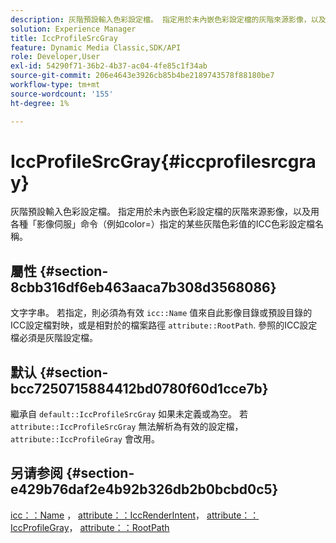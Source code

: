 ```yaml
---
description: 灰階預設輸入色彩設定檔。 指定用於未內嵌色彩設定檔的灰階來源影像，以及用各種「影像伺服」命令（例如color=）指定的某些灰階色彩值的ICC色彩設定檔名稱。
solution: Experience Manager
title: IccProfileSrcGray
feature: Dynamic Media Classic,SDK/API
role: Developer,User
exl-id: 54290f71-36b2-4b37-ac04-4fe85c1f34ab
source-git-commit: 206e4643e3926cb85b4be2189743578f88180be7
workflow-type: tm+mt
source-wordcount: '155'
ht-degree: 1%

---
```


# IccProfileSrcGray{#iccprofilesrcgray}

灰階預設輸入色彩設定檔。 指定用於未內嵌色彩設定檔的灰階來源影像，以及用各種「影像伺服」命令（例如color=）指定的某些灰階色彩值的ICC色彩設定檔名稱。

## 屬性 {#section-8cbb316df6eb463aaca7b308d3568086}

文字字串。 若指定，則必須為有效 `icc::Name` 值來自此影像目錄或預設目錄的ICC設定檔對映，或是相對於的檔案路徑 `attribute::RootPath`. 參照的ICC設定檔必須是灰階設定檔。

## 默认 {#section-bcc7250715884412bd0780f60d1cce7b}

繼承自 `default::IccProfileSrcGray` 如果未定義或為空。 若 `attribute::IccProfileSrcGray` 無法解析為有效的設定檔， `attribute::IccProfileGray` 會改用。

## 另请参阅 {#section-e429b76daf2e4b92b326db2b0bcbd0c5}

[icc：：Name](../../../../../is-api/image-catalog/image-serving-api-ref/c-image-catalog-reference/c-icc-profile-map-reference/r-name-icc.md#reference-9e7d3c8e35434981a3dfac66b8946cbe) ， [attribute：：IccRenderIntent](../../../../../is-api/image-catalog/image-serving-api-ref/c-image-catalog-reference/c-attributes-reference/r-iccrenderintent.md#reference-012f207f28bd4406a5368d23ed95a51f)， [attribute：：IccProfileGray](../../../../../is-api/image-catalog/image-serving-api-ref/c-image-catalog-reference/c-attributes-reference/r-iccprofilegray.md#reference-13822a1596e440eea0492e86d88dad35)， [attribute：：RootPath](../../../../../is-api/image-catalog/image-serving-api-ref/c-image-catalog-reference/c-attributes-reference/r-rootpath.md#reference-17d57e5967be403b8408fa7214017494)
